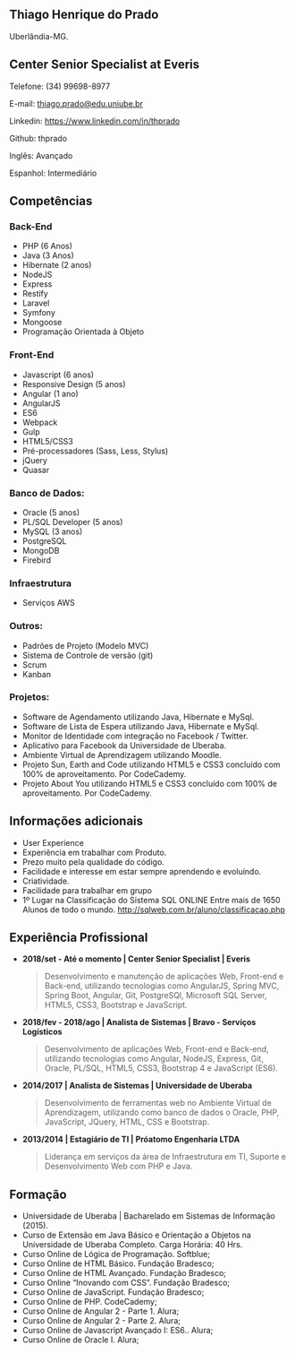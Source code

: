 ## Thiago Henrique do Prado

Uberlândia-MG.

## Center Senior Specialist at Everis
Telefone: (34) 99698-8977

E-mail: thiago.prado@edu.uniube.br

Linkedin: https://www.linkedin.com/in/thprado

Github: thprado

Inglês: Avançado

Espanhol: Intermediário


## Competências
### Back-End

* PHP (6 Anos)
* Java (3 Anos)
* Hibernate (2 anos)
* NodeJS
* Express
* Restify
* Laravel
* Symfony
* Mongoose
* Programação Orientada à Objeto

### Front-End

* Javascript (6 anos)
* Responsive Design (5 anos)
* Angular (1 ano)
* AngularJS
* ES6 
* Webpack
* Gulp
* HTML5/CSS3
* Pré-processadores (Sass, Less, Stylus)
* jQuery
* Quasar

### Banco de Dados:

* Oracle (5 anos)
* PL/SQL Developer (5 anos)
* MySQL (3 anos)
* PostgreSQL
* MongoDB
* Firebird

### Infraestrutura

* Serviços AWS

### Outros:

* Padrões de Projeto (Modelo MVC)
* Sistema de Controle de versão (git)
* Scrum
* Kanban

### Projetos:

* Software de Agendamento utilizando Java, Hibernate e MySql.
* Software de Lista de Espera utilizando Java, Hibernate e MySql.
* Monitor de Identidade com integração no Facebook / Twitter.
* Aplicativo para Facebook da Universidade de Uberaba.
* Ambiente Virtual de Aprendizagem utilizando Moodle.
* Projeto Sun, Earth and Code utilizando HTML5 e CSS3 concluído com 100% de aproveitamento. Por CodeCademy.
* Projeto About You utilizando HTML5 e CSS3 concluído com 100% de aproveitamento. Por CodeCademy.


## Informações adicionais

* User Experience 
* Experiência em trabalhar com Produto.
* Prezo muito pela qualidade do código.
* Facilidade e interesse em estar sempre aprendendo e evoluíndo.
* Criatividade.
* Facilidade para trabalhar em grupo
* 1º Lugar na Classificação do Sistema SQL ONLINE Entre mais de 1650 Alunos de todo o mundo. http://sqlweb.com.br/aluno/classificacao.php


## Experiência Profissional


- **2018/set - Até o momento | Center Senior Specialist | Everis**
	> Desenvolvimento e manutenção de aplicações Web, Front-end e Back-end, utilizando tecnologias como AngularJS, Spring MVC, Spring Boot, Angular, Git, PostgreSQl, Microsoft SQL Server, HTML5, CSS3, Bootstrap e JavaScript.

- **2018/fev - 2018/ago | Analista de Sistemas | Bravo - Serviços Logísticos**
	> Desenvolvimento de aplicações Web, Front-end e Back-end, utilizando tecnologias como Angular, NodeJS, Express, Git, Oracle, PL/SQL, HTML5, CSS3, Bootstrap 4 e JavaScript (ES6).
  
  
- **2014/2017 | Analista de Sistemas | Universidade de Uberaba**
	> Desenvolvimento de ferramentas web no Ambiente Virtual de Aprendizagem, utilizando como banco de dados o Oracle, PHP, JavaScript, JQuery, HTML, CSS e Bootstrap.
  
  
- **2013/2014 | Estagiário de TI | Próatomo Engenharia LTDA**
	> Liderança em serviços da área de Infraestrutura em TI, Suporte e Desenvolvimento Web com PHP e Java.
  
## Formação 

* Universidade de Uberaba | Bacharelado em Sistemas de Informação (2015).
* Curso de Extensão em Java Básico e Orientação a Objetos na Universidade de Uberaba Completo. Carga Horária: 40 Hrs.
* Curso Online de Lógica de Programação. Softblue;
* Curso Online de HTML Básico. Fundação Bradesco;
* Curso Online de HTML Avançado. Fundação Bradesco;
* Curso Online “Inovando com CSS”. Fundação Bradesco;
* Curso Online de JavaScript. Fundação Bradesco;
* Curso Online de PHP. CodeCademy;
* Curso Online de Angular 2 - Parte 1. Alura;
* Curso Online de Angular 2 - Parte 2. Alura;
* Curso Online de Javascript Avançado I: ES6.. Alura;
* Curso Online de Oracle I. Alura;
